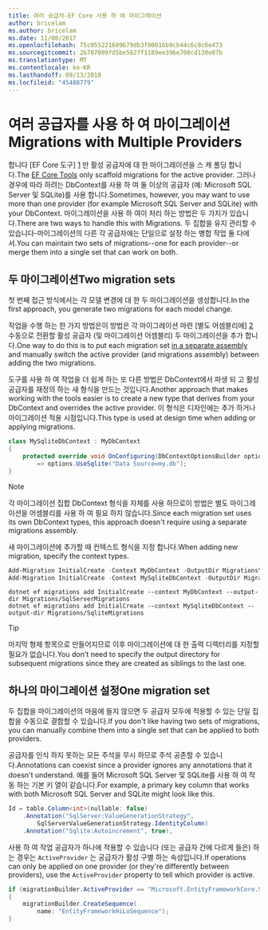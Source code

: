 ```yaml
---
title: 여러 공급자-EF Core 사용 하 여 마이그레이션
author: bricelam
ms.author: bricelam
ms.date: 11/08/2017
ms.openlocfilehash: 75c055221609679db3f00016b9cb44c6c8c6e473
ms.sourcegitcommit: 2b787009fd5be5627f1189ee396e708cd130e07b
ms.translationtype: MT
ms.contentlocale: ko-KR
ms.lasthandoff: 09/13/2018
ms.locfileid: "45488779"
---
```

<a name="migrations-with-multiple-providers"></a><span data-ttu-id="9c8d5-102">여러 공급자를 사용 하 여 마이그레이션</span><span class="sxs-lookup"><span data-stu-id="9c8d5-102">Migrations with Multiple Providers</span></span>
==================================
<span data-ttu-id="9c8d5-103">합니다 [EF Core 도구] [ 1] 만 활성 공급자에 대 한 마이그레이션을 스 캐 폴딩 합니다.</span><span class="sxs-lookup"><span data-stu-id="9c8d5-103">The [EF Core Tools][1] only scaffold migrations for the active provider.</span></span> <span data-ttu-id="9c8d5-104">그러나 경우에 따라 하려는 DbContext를 사용 하 여 둘 이상의 공급자 (예: Microsoft SQL Server 및 SQLite)를 사용 합니다.</span><span class="sxs-lookup"><span data-stu-id="9c8d5-104">Sometimes, however, you may want to use more than one provider (for example Microsoft SQL Server and SQLite) with your DbContext.</span></span> <span data-ttu-id="9c8d5-105">마이그레이션을 사용 하 여이 처리 하는 방법은 두 가지가 있습니다.</span><span class="sxs-lookup"><span data-stu-id="9c8d5-105">There are two ways to handle this with Migrations.</span></span> <span data-ttu-id="9c8d5-106">두 집합을 유지 관리할 수 있습니다-마이그레이션의 다른 각 공급자에는 단일으로 설정 하는 병합 작업 둘 다에서.</span><span class="sxs-lookup"><span data-stu-id="9c8d5-106">You can maintain two sets of migrations--one for each provider--or merge them into a single set that can work on both.</span></span>

<a name="two-migration-sets"></a><span data-ttu-id="9c8d5-107">두 마이그레이션</span><span class="sxs-lookup"><span data-stu-id="9c8d5-107">Two migration sets</span></span>
------------------
<span data-ttu-id="9c8d5-108">첫 번째 접근 방식에서는 각 모델 변경에 대 한 두 마이그레이션을 생성합니다.</span><span class="sxs-lookup"><span data-stu-id="9c8d5-108">In the first approach, you generate two migrations for each model change.</span></span>

<span data-ttu-id="9c8d5-109">작업을 수행 하는 한 가지 방법은이 방법은 각 마이그레이션 마련 [별도 어셈블리에] [ 2] 수동으로 전환할 활성 공급자 (및 마이그레이션 어셈블리) 두 마이그레이션을 추가 합니다.</span><span class="sxs-lookup"><span data-stu-id="9c8d5-109">One way to do this is to put each migration set [in a separate assembly][2] and manually switch the active provider (and migrations assembly) between adding the two migrations.</span></span>

<span data-ttu-id="9c8d5-110">도구를 사용 하 여 작업을 더 쉽게 하는 또 다른 방법은 DbContext에서 파생 되 고 활성 공급자를 재정의 하는 새 형식을 만드는 것입니다.</span><span class="sxs-lookup"><span data-stu-id="9c8d5-110">Another approach that makes working with the tools easier is to create a new type that derives from your DbContext and overrides the active provider.</span></span> <span data-ttu-id="9c8d5-111">이 형식은 디자인에는 추가 하거나 마이그레이션 적용 시점입니다.</span><span class="sxs-lookup"><span data-stu-id="9c8d5-111">This type is used at design time when adding or applying migrations.</span></span>

``` csharp
class MySqliteDbContext : MyDbContext
{
    protected override void OnConfiguring(DbContextOptionsBuilder options)
        => options.UseSqlite("Data Source=my.db");
}
```

> [!NOTE]
> <span data-ttu-id="9c8d5-112">각 마이그레이션 집합 DbContext 형식을 자체를 사용 하므로이 방법은 별도 마이그레이션을 어셈블리를 사용 하 여 필요 하지 않습니다.</span><span class="sxs-lookup"><span data-stu-id="9c8d5-112">Since each migration set uses its own DbContext types, this approach doesn't require using a separate migrations assembly.</span></span>

<span data-ttu-id="9c8d5-113">새 마이그레이션에 추가할 때 컨텍스트 형식을 지정 합니다.</span><span class="sxs-lookup"><span data-stu-id="9c8d5-113">When adding new migration, specify the context types.</span></span>

``` powershell
Add-Migration InitialCreate -Context MyDbContext -OutputDir Migrations\SqlServerMigrations
Add-Migration InitialCreate -Context MySqliteDbContext -OutputDir Migrations\SqliteMigrations
```
``` Console
dotnet ef migrations add InitialCreate --context MyDbContext --output-dir Migrations/SqlServerMigrations
dotnet ef migrations add InitialCreate --context MySqliteDbContext --output-dir Migrations/SqliteMigrations
```

> [!TIP]
> <span data-ttu-id="9c8d5-114">마지막 형제 항목으로 만들어지므로 이후 마이그레이션에 대 한 출력 디렉터리를 지정할 필요가 없습니다.</span><span class="sxs-lookup"><span data-stu-id="9c8d5-114">You don't need to specify the output directory for subsequent migrations since they are created as siblings to the last one.</span></span>

<a name="one-migration-set"></a><span data-ttu-id="9c8d5-115">하나의 마이그레이션 설정</span><span class="sxs-lookup"><span data-stu-id="9c8d5-115">One migration set</span></span>
-----------------
<span data-ttu-id="9c8d5-116">두 집합을 마이그레이션의 마음에 들지 않으면 두 공급자 모두에 적용할 수 있는 단일 집합을 수동으로 결합할 수 있습니다.</span><span class="sxs-lookup"><span data-stu-id="9c8d5-116">If you don't like having two sets of migrations, you can manually combine them into a single set that can be applied to both providers.</span></span>

<span data-ttu-id="9c8d5-117">공급자를 인식 하지 못하는 모든 주석을 무시 하므로 주석 공존할 수 있습니다.</span><span class="sxs-lookup"><span data-stu-id="9c8d5-117">Annotations can coexist since a provider ignores any annotations that it doesn't understand.</span></span> <span data-ttu-id="9c8d5-118">예를 들어 Microsoft SQL Server 및 SQLite를 사용 하 여 작동 하는 기본 키 열이 같습니다.</span><span class="sxs-lookup"><span data-stu-id="9c8d5-118">For example, a primary key column that works with both Microsoft SQL Server and SQLite might look like this.</span></span>

``` csharp
Id = table.Column<int>(nullable: false)
    .Annotation("SqlServer:ValueGenerationStrategy",
        SqlServerValueGenerationStrategy.IdentityColumn)
    .Annotation("Sqlite:Autoincrement", true),
```

<span data-ttu-id="9c8d5-119">사용 하 여 작업 공급자가 하나에 적용할 수 있습니다 (또는 공급자 간에 다르게 들은) 하는 경우는 `ActiveProvider` 는 공급자가 활성 구별 하는 속성입니다.</span><span class="sxs-lookup"><span data-stu-id="9c8d5-119">If operations can only be applied on one provider (or they're differently between providers), use the `ActiveProvider` property to tell which provider is active.</span></span>

``` csharp
if (migrationBuilder.ActiveProvider == "Microsoft.EntityFrameworkCore.SqlServer")
{
    migrationBuilder.CreateSequence(
        name: "EntityFrameworkHiLoSequence");
}
```


  [1]: ../../miscellaneous/cli/index.md
  [2]: projects.md
